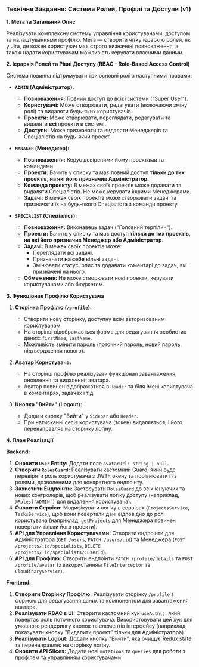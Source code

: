 ### **Технічне Завдання: Система Ролей, Профілі та Доступи (v1)**

**1. Мета та Загальний Опис**

Реалізувати комплексну систему управління користувачами, доступом та налаштуваннями профілю. Мета — створити чітку ієрархію ролей, як у Jira, де кожен користувач має строго визначені повноваження, а також надати користувачам можливість керувати власними даними.

**2. Ієрархія Ролей та Рівні Доступу (RBAC - Role-Based Access Control)**

Система повинна підтримувати три основні ролі з наступними правами:

*   **`ADMIN` (Адміністратор):**
    *   **Повноваження:** Повний доступ до всієї системи ("Super User").
    *   **Користувачі:** Може створювати, редагувати (включаючи зміну ролі) та видаляти будь-яких користувачів.
    *   **Проекти:** Може створювати, переглядати, редагувати та видаляти **всі** проекти в системі.
    *   **Доступи:** Може призначати та видаляти Менеджерів та Спеціалістів на будь-який проект.

*   **`MANAGER` (Менеджер):**
    *   **Повноваження:** Керує довіреними йому проектами та командами.
    *   **Проекти:** Бачить у списку та має повний доступ **тільки до тих проектів, на які його призначив Адміністратор**.
    *   **Команда проекту:** В межах своїх проектів може додавати та видаляти Спеціалістів. Не може керувати іншими Менеджерами.
    *   **Задачі:** В межах своїх проектів може створювати задачі та призначати їх на будь-якого Спеціаліста з команди проекту.

*   **`SPECIALIST` (Спеціаліст):**
    *   **Повноваження:** Виконавець задач ("Головний терпілич").
    *   **Проекти:** Бачить у списку та має доступ **тільки до тих проектів, на які його призначив Менеджер або Адміністратор**.
    *   **Задачі:** В межах своїх проектів може:
        *   Переглядати всі задачі.
        *   Призначати **на себе** вільні задачі.
        *   Змінювати статус, опис та додавати коментарі до задач, які призначені на нього.
    *   **Обмеження:** Не може створювати нові проекти, керувати користувачами або бюджетом.

**3. Функціонал Профілю Користувача**

1.  **Сторінка Профілю (`/profile`):**
    *   Створити нову сторінку, доступну всім авторизованим користувачам.
    *   На сторінці відображається форма для редагування особистих даних: `firstName`, `lastName`.
    *   Можливість змінити пароль (поточний пароль, новий пароль, підтвердження нового).

2.  **Аватар Користувача:**
    *   На сторінці профілю реалізувати функціонал завантаження, оновлення та видалення аватара.
    *   Аватар повинен відображатися в `Header` та біля імені користувача в коментарях, задачах і т.д.

3.  **Кнопка "Вийти" (Logout):**
    *   Додати кнопку "Вийти" у `Sidebar` або `Header`.
    *   При натисканні сесія користувача (токен) видаляється, і його перенаправляє на сторінку логіну.

**4. План Реалізації**

**Backend:**

1.  **Оновити `User` Entity:** Додати поле `avatarUrl: string | null`.
2.  **Створити `RolesGuard`:** Реалізувати кастомний Guard, який буде перевіряти роль користувача з JWT-токену та порівнювати її з ролями, дозволеними для конкретного ендпоінту.
3.  **Захистити Ендпоінти:** Застосувати `RolesGuard` до всіх існуючих та нових контролерів, щоб реалізувати логіку доступу (наприклад, `@Roles('ADMIN')` для видалення користувача).
4.  **Оновити Сервіси:** Модифікувати логіку в сервісах (`ProjectsService`, `TasksService`), щоб вони повертали дані відповідно до ролі користувача (наприклад, `getProjects` для Менеджера повинен повертати тільки його проекти).
5.  **API для Управління Користувачами:** Створити ендпоінти для Адміністратора (`GET /users`, `PATCH /users/:id`) та Менеджера (`POST /projects/:id/specialists`, `DELETE /projects/:id/specialists/:userId`).
6.  **API для Профілю:** Створити ендпоінти `PATCH /profile/details` та `POST /profile/avatar` (з використанням `FileInterceptor` та `CloudinaryService`).

**Frontend:**

1.  **Створити Сторінку Профілю:** Реалізувати сторінку `/profile` з формою для редагування даних та компонентом для завантаження аватара.
2.  **Реалізувати RBAC в UI:** Створити кастомний хук `useAuth()`, який повертає роль поточного користувача. Використовувати цей хук для умовного рендерингу кнопок та елементів інтерфейсу (наприклад, показувати кнопку "Видалити проект" тільки для Адміністратора).
3.  **Реалізувати Logout:** Додати кнопку "Вийти", яка очищує Redux state та перенаправляє на сторінку логіну.
4.  **Оновити API Slices:** Додати нові `mutations` та `queries` для роботи з профілем та управлінням користувачами.
